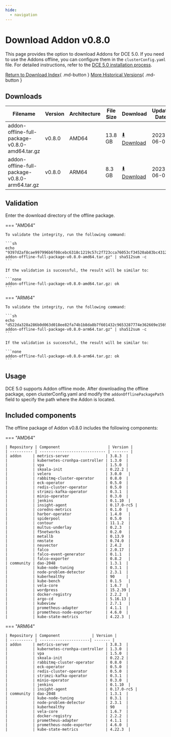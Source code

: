 ```yaml
---
hide:
  - navigation
---
```


# Download Addon v0.8.0

This page provides the option to download Addons for DCE 5.0. If you need to use the Addons offline,
you can configure them in the `clusterConfig.yaml` file. For detailed instructions, refer to the
[DCE 5.0 installation process](../../install/index.md#install-dce-50-enterprise).

[Return to Download Index](../index.md#download-addon-offline-package){ .md-button }
[More Historical Versions](./history.md){ .md-button }

## Downloads

| Filename | Version | Architecture | File Size | Download | Update Date |
| -------- | ------- | ------------ | --------- | -------- | ----------- |
| addon-offline-full-package-v0.8.0-amd64.tar.gz | v0.8.0 | AMD64 | 13.8 GB | [:arrow_down: Download](https://qiniu-download-public.daocloud.io/DaoCloud_DigitalX_Addon/addon-offline-full-package-v0.8.0-amd64.tar.gz) | 2023-06-01 |
| addon-offline-full-package-v0.8.0-arm64.tar.gz | v0.8.0 | ARM64 | 8.3 GB | [:arrow_down: Download](https://qiniu-download-public.daocloud.io/DaoCloud_DigitalX_Addon/addon-offline-full-package-v0.8.0-arm64.tar.gz) | 2023-06-01 |

## Validation

Enter the download directory of the offline package.

=== "AMD64"

    To validate the integrity, run the following command:

    ```sh
    echo "9397d2af8cae997996b6f08cebc6318c1219c57c2f723cca76053cf34520ab83bc43125fff9498056ca732645b6941620a182792ee8da2b6a38d07b2cb55c9a2  addon-offline-full-package-v0.8.0-amd64.tar.gz" | sha512sum -c
    ```

    If the validation is successful, the result will be similar to:

    ```none
    addon-offline-full-package-v0.8.0-amd64.tar.gz: ok
    ```

=== "ARM64"

    To validate the integrity, run the following command:

    ```sh
    echo "d522da328a286b0d063d018ee82fa74b1b8da8b7f601432c9653287774e362669e1569c87de705a14eec6d4d7613dc4b995eb104f3bc686d44d5f6dcee8a8f7d  addon-offline-full-package-v0.8.0-arm64.tar.gz" | sha512sum -c
    ```

    If the validation is successful, the result will be similar to:

    ```none
    addon-offline-full-package-v0.8.0-arm64.tar.gz: ok
    ```

## Usage

DCE 5.0 supports Addon offline mode. After downloading the offline package, open clusterConfig.yaml and modify the `addonOfflinePackagePath` field to specify the path where the Addon is located.

## Included components

The offline package of Addon v0.8.0 includes the following components:

=== "AMD64"

    | Repository | Component                     | Version |
    | ---------- | ----------------------------- | ------- |
    | addon     | metrics-server                | 3.8.3  |
    |           | kubernetes-cronhpa-controller | 1.3.0  |
    |           | vpa                           | 1.5.0  |
    |           | skoala-init                   | 0.22.2 |
    |           | velero                        | 3.0.0   |
    |           | rabbitmq-cluster-operator     | 0.8.0  |
    |           | eck-operator                  | 0.5.0  |
    |           | redis-cluster-operator        | 0.5.0  |
    |           | strimzi-kafka-operator        | 0.3.1  |
    |           | minio-operator                | 0.3.0  |
    |           | jenkins                       | 0.1.10  |
    |           | insight-agent                 | 0.17.0-rc5 |
    |           | coredns-metrics               | 0.1.0  |
    |           | harbor-operator               | 1.4.0   |
    |           | spiderpool                    | 0.5.0   |
    |           | contour                       | 11.1.2  |
    |           | multus-underlay               | 0.2.3   |
    |           | f5networks                    | 0.2.0   |
    |           | metallb                       | 0.13.9  |
    |           | nmstate                       | 0.74.0  |
    |           | neuvector                     | 2.4.2   |
    |           | falco                         | 2.0.17  |
    |           | falco-event-generator         | 0.1.1   |
    |           | falco-exporter                | 0.8.2   |
    | community | dao-2048                      | 1.3.1  |
    |           | kube-node-tuning              | 0.3.1  |
    |           | node-problem-detector         | 2.3.1  |
    |           | kuberhealthy                  | 90     |
    |           | kube-bench                    | 0.1.5   |
    |           | vela-core                     | 1.6.7  |
    |           | wordpress                     | 15.2.39 |
    |           | docker-registry               | 2.2.2  |
    |           | argo-cd                       | 5.16.13 |
    |           | kubeview                      | 2.7.1   |
    |           | prometheus-adapter            | 4.1.1  |
    |           | prometheus-node-exporter      | 4.6.0  |
    |           | kube-state-metrics            | 4.22.3  |

=== "ARM64"

    | Repository | Component              | Version |
    | ---------- | ----------------------| ------- |
    | addon     | metrics-server                | 3.8.3  |
    |           | kubernetes-cronhpa-controller | 1.3.0  |
    |           | vpa                           | 1.5.0  |
    |           | skoala-init                   | 0.22.2 |
    |           | rabbitmq-cluster-operator     | 0.8.0  |
    |           | eck-operator                  | 0.5.0  |
    |           | redis-cluster-operator        | 0.5.0  |
    |           | strimzi-kafka-operator        | 0.3.1  |
    |           | minio-operator                | 0.3.0  |
    |           | jenkins                       | 0.1.10  |
    |           | insight-agent                 | 0.17.0-rc5 |
    | community | dao-2048                      | 1.3.1  |
    |           | kube-node-tuning              | 0.3.1  |
    |           | node-problem-detector         | 2.3.1  |
    |           | kuberhealthy                  | 90     |
    |           | vela-core                     | 1.6.7  |
    |           | docker-registry               | 2.2.2  |
    |           | prometheus-adapter            | 4.1.1  |
    |           | prometheus-node-exporter      | 4.6.0  |
    |           | kube-state-metrics            | 4.22.3  |
